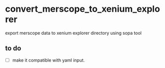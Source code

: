 # convert_merscope_to_xenium_explorer
export merscope data to xenium explorer directory using sopa tool

## to do
- [ ] make it compatible with yaml input.
